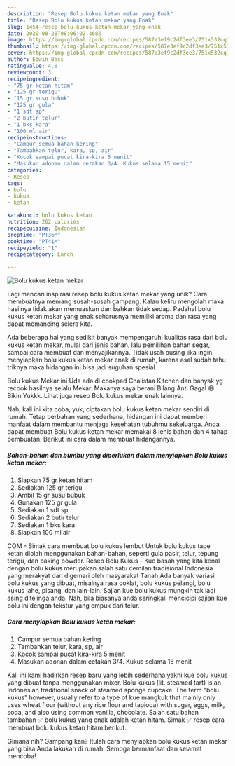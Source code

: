 ```yaml
---
description: "Resep Bolu kukus ketan mekar yang Enak"
title: "Resep Bolu kukus ketan mekar yang Enak"
slug: 1454-resep-bolu-kukus-ketan-mekar-yang-enak
date: 2020-08-28T08:06:02.468Z
image: https://img-global.cpcdn.com/recipes/587e3ef9c2df3ee3/751x532cq70/bolu-kukus-ketan-mekar-foto-resep-utama.jpg
thumbnail: https://img-global.cpcdn.com/recipes/587e3ef9c2df3ee3/751x532cq70/bolu-kukus-ketan-mekar-foto-resep-utama.jpg
cover: https://img-global.cpcdn.com/recipes/587e3ef9c2df3ee3/751x532cq70/bolu-kukus-ketan-mekar-foto-resep-utama.jpg
author: Edwin Bass
ratingvalue: 4.8
reviewcount: 3
recipeingredient:
- "75 gr ketan hitam"
- "125 gr terigu"
- "15 gr susu bubuk"
- "125 gr gula"
- "1 sdt sp"
- "2 butir telur"
- "1 bks kara"
- "100 ml air"
recipeinstructions:
- "Campur semua bahan kering"
- "Tambahkan telur, kara, sp, air"
- "Kocok sampai pucat kira-kira 5 menit"
- "Masukan adonan dalam cetakan 3/4. Kukus selama 15 menit"
categories:
- Resep
tags:
- bolu
- kukus
- ketan

katakunci: bolu kukus ketan 
nutrition: 262 calories
recipecuisine: Indonesian
preptime: "PT36M"
cooktime: "PT41M"
recipeyield: "1"
recipecategory: Lunch

---
```



![Bolu kukus ketan mekar](https://img-global.cpcdn.com/recipes/587e3ef9c2df3ee3/751x532cq70/bolu-kukus-ketan-mekar-foto-resep-utama.jpg)

Lagi mencari inspirasi resep bolu kukus ketan mekar yang unik? Cara membuatnya memang susah-susah gampang. Kalau keliru mengolah maka hasilnya tidak akan memuaskan dan bahkan tidak sedap. Padahal bolu kukus ketan mekar yang enak seharusnya memiliki aroma dan rasa yang dapat memancing selera kita.

Ada beberapa hal yang sedikit banyak mempengaruhi kualitas rasa dari bolu kukus ketan mekar, mulai dari jenis bahan, lalu pemilihan bahan segar, sampai cara membuat dan menyajikannya. Tidak usah pusing jika ingin menyiapkan bolu kukus ketan mekar enak di rumah, karena asal sudah tahu triknya maka hidangan ini bisa jadi suguhan spesial.

Bolu kukus Mekar ini Uda ada di cookpad Chalistaa Kitchen dan banyak yg recook hasilnya selalu Mekar. Makanya saya berani Bilang Anti Gagal 😅 Bikin Yukkk. Lihat juga resep Bolu kukus mekar enak lainnya.


Nah, kali ini kita coba, yuk, ciptakan bolu kukus ketan mekar sendiri di rumah. Tetap berbahan yang sederhana, hidangan ini dapat memberi manfaat dalam membantu menjaga kesehatan tubuhmu sekeluarga. Anda dapat membuat Bolu kukus ketan mekar memakai 8 jenis bahan dan 4 tahap pembuatan. Berikut ini cara dalam membuat hidangannya.

<!--inarticleads1-->

##### Bahan-bahan dan bumbu yang diperlukan dalam menyiapkan Bolu kukus ketan mekar:

1. Siapkan 75 gr ketan hitam
1. Sediakan 125 gr terigu
1. Ambil 15 gr susu bubuk
1. Gunakan 125 gr gula
1. Sediakan 1 sdt sp
1. Sediakan 2 butir telur
1. Sediakan 1 bks kara
1. Siapkan 100 ml air


COM - Simak cara membuat bolu kukus lembut Untuk bolu kukus tape ketan diolah menggunakan bahan-bahan, seperti gula pasir, telur, tepung terigu, dan baking powder. Resep Bolu Kukus - Kue basah yang kita kenal dengan bolu kukus merupakan salah satu cemilan tradisional Indonesia yang merakyat dan digemari oleh masyarakat Tanah Ada banyak variasi bolu kukus yang dibuat, misalnya rasa coklat, bolu kukus pelangi, bolu kukus jahe, pisang, dan lain-lain. Sajian kue bolu kukus mungkin tak lagi asing ditelinga anda. Nah, bila biasanya anda seringkali mencicipi sajian kue bolu ini dengan tekstur yang empuk dari telur. 

<!--inarticleads2-->

##### Cara menyiapkan Bolu kukus ketan mekar:

1. Campur semua bahan kering
1. Tambahkan telur, kara, sp, air
1. Kocok sampai pucat kira-kira 5 menit
1. Masukan adonan dalam cetakan 3/4. Kukus selama 15 menit


Kali ini kami hadirkan resep baru yang lebih sederhana yakni kue bolu kukus yang dibuat tanpa menggunakan mixer. Bolu kukus (lit. steamed tart) is an Indonesian traditional snack of steamed sponge cupcake. The term &#34;bolu kukus&#34; however, usually refer to a type of kue mangkuk that mainly only uses wheat flour (without any rice flour and tapioca) with sugar, eggs, milk, soda, and also using common vanilla, chocolate. Salah satu bahan tambahan ✅ bolu kukus yang enak adalah ketan hitam. Simak ✅ resep cara membuat bolu kukus ketan hitam berikut. 

Gimana nih? Gampang kan? Itulah cara menyiapkan bolu kukus ketan mekar yang bisa Anda lakukan di rumah. Semoga bermanfaat dan selamat mencoba!
